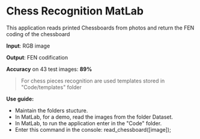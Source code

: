 # Chess Recognition MatLab

This application reads printed Chessboards from photos and return the FEN coding of the chessboard

**Input**: RGB image

**Output**: FEN codification

**Accuracy** on 43 test images: **89%**

> For chess pieces recognition are used templates stored in "Code/templates" folder




**Use guide:**
- Maintain the folders stucture.
- In MatLab, for a demo, read the images from the folder Dataset.
- In MatLab, to run the application enter in the "Code" folder.
- Enter this command in the console: read_chessboard([image]);
